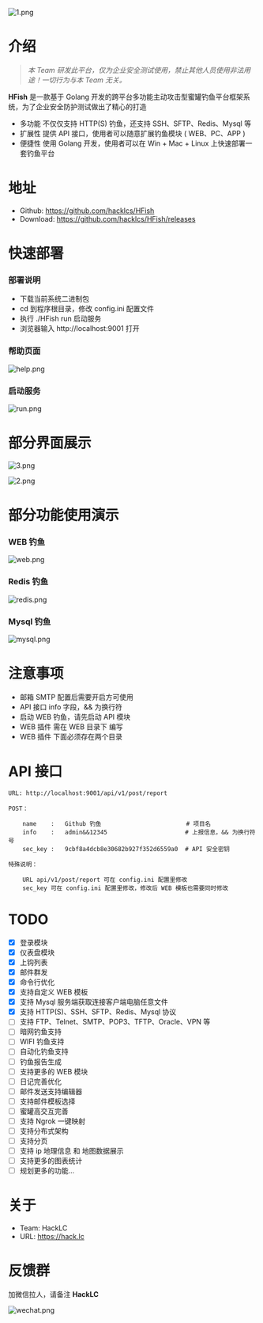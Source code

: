 ![1.png](./images/1.png)

# 介绍

> *本 Team 研发此平台，仅为企业安全测试使用，禁止其他人员使用非法用途！一切行为与本 Team 无关。*

**HFish** 是一款基于 Golang 开发的跨平台多功能主动攻击型蜜罐钓鱼平台框架系统，为了企业安全防护测试做出了精心的打造

- 多功能 不仅仅支持 HTTP(S) 钓鱼，还支持 SSH、SFTP、Redis、Mysql 等
- 扩展性 提供 API 接口，使用者可以随意扩展钓鱼模块 ( WEB、PC、APP )
- 便捷性 使用 Golang 开发，使用者可以在 Win + Mac + Linux 上快速部署一套钓鱼平台

# 地址

- Github: https://github.com/hacklcs/HFish
- Download: https://github.com/hacklcs/HFish/releases

# 快速部署

### 部署说明

- 下载当前系统二进制包
- cd 到程序根目录，修改 config.ini 配置文件
- 执行 ./HFish run 启动服务
- 浏览器输入 http://localhost:9001 打开

### 帮助页面

![help.png](./images/help.png)

### 启动服务

![run.png](./images/run.png)

# 部分界面展示

![3.png](./images/3.png)

![2.png](./images/2.png)

# 部分功能使用演示

### WEB 钓鱼

![web.png](./images/web.png)

### Redis 钓鱼

![redis.png](./images/redis.png)

### Mysql 钓鱼

![mysql.png](./images/mysql.png)

# 注意事项

- 邮箱 SMTP 配置后需要开启方可使用
- API 接口 info 字段，&& 为换行符
- 启动 WEB 钓鱼，请先启动 API 模块
- WEB 插件 需在 WEB 目录下 编写
- WEB 插件 下面必须存在两个目录

# API 接口

```
URL: http://localhost:9001/api/v1/post/report

POST：

    name    :   Github 钓鱼                        # 项目名
    info    :   admin&&12345                      # 上报信息，&& 为换行符号
    sec_key :   9cbf8a4dcb8e30682b927f352d6559a0  # API 安全密钥

特殊说明：

    URL api/v1/post/report 可在 config.ini 配置里修改
    sec_key 可在 config.ini 配置里修改，修改后 WEB 模板也需要同时修改
```

# TODO

- [x] 登录模块
- [x] 仪表盘模块
- [x] 上钩列表
- [x] 邮件群发
- [x] 命令行优化
- [x] 支持自定义 WEB 模板
- [x] 支持 Mysql 服务端获取连接客户端电脑任意文件
- [x] 支持 HTTP(S)、SSH、SFTP、Redis、Mysql 协议
- [ ] 支持 FTP、Telnet、SMTP、POP3、TFTP、Oracle、VPN 等
- [ ] 暗网钓鱼支持
- [ ] WIFI 钓鱼支持
- [ ] 自动化钓鱼支持
- [ ] 钓鱼报告生成
- [ ] 支持更多的 WEB 模块
- [ ] 日记完善优化
- [ ] 邮件发送支持编辑器
- [ ] 支持邮件模板选择
- [ ] 蜜罐高交互完善
- [ ] 支持 Ngrok 一键映射
- [ ] 支持分布式架构
- [ ] 支持分页
- [ ] 支持 ip 地理信息 和 地图数据展示
- [ ] 支持更多的图表统计
- [ ] 规划更多的功能...

# 关于

- Team: HackLC
- URL: https://hack.lc

# 反馈群

加微信拉人，请备注 **HackLC**

![wechat.png](./images/wechat.jpg)